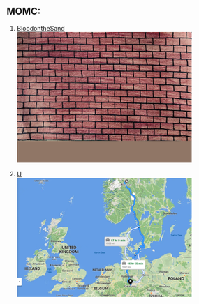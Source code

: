 MOMC:
------ 

1. [BloodontheSand][BloodontheSand]  
[<img src="images/Sand.png" width="400" alt="snake game">][BloodontheSand]

2. [U][U]  
[<img src="images/bridge.png" width="400" alt="battle Arena game">][U]

[BloodontheSand]: https://ameverythingand.github.io/Blood-on-the-Sand/
[U]: https://ameverythingand.github.io/U/
